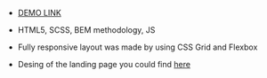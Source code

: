 - [DEMO LINK](https://annserdechna.github.io/potr_pots-layout/)

- HTML5, SCSS, BEM methodology, JS
- Fully responsive layout was made by using CSS Grid and Flexbox
- Desing of the landing page you could find [here](https://www.figma.com/file/B4inXKHcMH3ChrTnXEJKS1/POTR-POTS-(Copy)?node-id=0%3A1)
